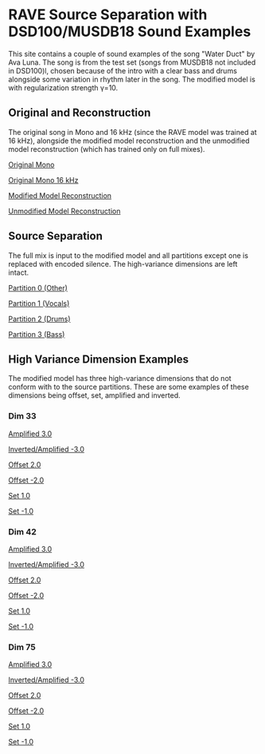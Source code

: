 # RAVE Source Separation with DSD100/MUSDB18 Sound Examples

This site contains a couple of sound examples of the song "Water Duct" by Ava Luna. 
The song is from the test set (songs from MUSDB18 not included in DSD100)l, chosen because of the intro with a clear bass and drums alongside some variation in rhythm later in the song. The modified model is with regularization strength γ=10.

## Original and Reconstruction
The original song in Mono and 16 kHz (since the RAVE model was trained at 16 kHz), alongside the modified model reconstruction and the unmodified model reconstruction (which has trained only on full mixes).

[Original Mono](/Mixture-mono.mp3)

[Original Mono 16 kHz](/Mixture-mono-16k.mp3?raw=true)

[Modified Model Reconstruction](/MOD_STRONG_RECON.mp3?raw=true)

[Unmodified Model Reconstruction](/ORIGINAL_RAVE_RECON.mp3?raw=true)


## Source Separation

The full mix is input to the modified model and all partitions except one is replaced with encoded silence.
The high-variance dimensions are left intact.

[Partition 0 (Other)](/MOD_ONLY_ONE_PARTITION_part0_mixture.mp3?raw=true)

[Partition 1 (Vocals)](/MOD_ONLY_ONE_PARTITION_part1_mixture.mp3?raw=true)

[Partition 2 (Drums)](/MOD_ONLY_ONE_PARTITION_part2_mixture.mp3?raw=true)

[Partition 3 (Bass)](/MOD_ONLY_ONE_PARTITION_part3_mixture.mp3?raw=true)


## High Variance Dimension Examples

The modified model has three high-variance dimensions that do not conform with to the source partitions.
These are some examples of these dimensions being offset, set, amplified and inverted.

### Dim 33

[Amplified 3.0](/MOD_STRONG_RECON_DIM33_attenuvert_3.0.mp3?raw=true)

[Inverted/Amplified -3.0](/MOD_STRONG_RECON_DIM33_attenuvert_-3.0.mp3?raw=true)

[Offset 2.0](/MOD_STRONG_RECON_DIM33_offet_2.0.mp3?raw=true)

[Offset -2.0](/MOD_STRONG_RECON_DIM33_offet_-2.0.mp3?raw=true)

[Set 1.0](/MOD_STRONG_RECON_DIM33_set_1.0.mp3?raw=true)

[Set -1.0](/MOD_STRONG_RECON_DIM33_set_-1.0.mp3?raw=true)


### Dim 42

[Amplified 3.0](/MOD_STRONG_RECON_DIM42_attenuvert_3.0.mp3?raw=true)

[Inverted/Amplified -3.0](/MOD_STRONG_RECON_DIM42_attenuvert_-3.0.mp3?raw=true)

[Offset 2.0](/MOD_STRONG_RECON_DIM42_offet_2.0.mp3?raw=true)

[Offset -2.0](/MOD_STRONG_RECON_DIM42_offet_-2.0.mp3?raw=true)

[Set 1.0](/MOD_STRONG_RECON_DIM42_set_1.0.mp3?raw=true)

[Set -1.0](/MOD_STRONG_RECON_DIM42_set_-1.0.mp3?raw=true)

### Dim 75

[Amplified 3.0](/MOD_STRONG_RECON_DIM75_attenuvert_3.0.mp3?raw=true)

[Inverted/Amplified -3.0](/MOD_STRONG_RECON_DIM75_attenuvert_-3.0.mp3?raw=true)

[Offset 2.0](/MOD_STRONG_RECON_DIM75_offet_2.0.mp3?raw=true)

[Offset -2.0](/MOD_STRONG_RECON_DIM75_offet_-2.0.mp3?raw=true)

[Set 1.0](/MOD_STRONG_RECON_DIM75_set_1.0.mp3?raw=true)

[Set -1.0](/MOD_STRONG_RECON_DIM75_set_-1.0.mp3?raw=true)

